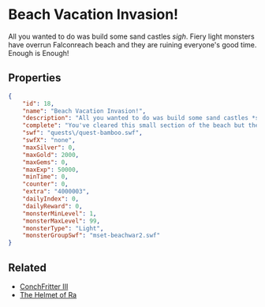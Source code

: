 # Beach Vacation Invasion!

All you wanted to do was build some sand castles *sigh*. Fiery light monsters have overrun Falconreach beach and they are ruining everyone's good time. Enough is Enough!

## Properties

```json
{
    "id": 18,
    "name": "Beach Vacation Invasion!",
    "description": "All you wanted to do was build some sand castles *sigh*. Fiery light monsters have overrun Falconreach beach and they are ruining everyone's good time. Enough is Enough!",
    "complete": "You've cleared this small section of the beach but the temperature is rising and the beach monsters are giving everyone sunburns! Clear the rest of the beach so that people can enjoy their break!",
    "swf": "quests\/quest-bamboo.swf",
    "swfX": "none",
    "maxSilver": 0,
    "maxGold": 2000,
    "maxGems": 0,
    "maxExp": 50000,
    "minTime": 0,
    "counter": 0,
    "extra": "4000003",
    "dailyIndex": 0,
    "dailyReward": 0,
    "monsterMinLevel": 1,
    "monsterMaxLevel": 99,
    "monsterType": "Light",
    "monsterGroupSwf": "mset-beachwar2.swf"
}
```

## Related

- [ConchFritter III](../items/899-conchfritter-iii.md)
- [The Helmet of Ra](../items/901-the-helmet-of-ra.md)

